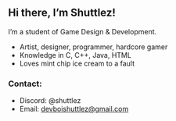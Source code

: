 ## Hi there, I’m Shuttlez!
I’m a student of Game Design & Development.

- Artist, designer, programmer, hardcore gamer
- Knowledge in C, C++, Java, HTML
- Loves mint chip ice cream to a fault

### Contact:
- Discord: @shuttlez
- Email: devboishuttlez@gmail.com
